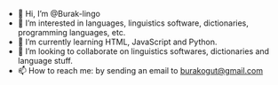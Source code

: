 - 👋 Hi, I’m @Burak-lingo
- 👀 I’m interested in languages, linguistics software, dictionaries, programming languages, etc.
- 🌱 I’m currently learning HTML, JavaScript and Python.
- 💞️ I’m looking to collaborate on linguistics softwares, dictionaries and language stuff.
- 📫 How to reach me: by sending an email to burakogut@gmail.com

<!---
Burak-lingo/Burak-lingo is a ✨ special ✨ repository because its `README.md` (this file) appears on your GitHub profile.
You can click the Preview link to take a look at your changes.
--->
